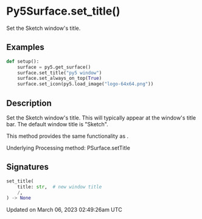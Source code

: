 # Py5Surface.set_title()

Set the Sketch window's title.

## Examples

<div class="example-table">

<div class="example-row"><div class="example-cell-image">

</div><div class="example-cell-code">

```python
def setup():
    surface = py5.get_surface()
    surface.set_title("py5 window")
    surface.set_always_on_top(True)
    surface.set_icon(py5.load_image("logo-64x64.png"))
```

</div></div>

</div>

## Description

Set the Sketch window's title. This will typically appear at the window's title bar. The default window title is "Sketch".

This method provides the same functionality as [](sketch_window_title).

Underlying Processing method: PSurface.setTitle

## Signatures

```python
set_title(
    title: str,  # new window title
    /,
) -> None
```

Updated on March 06, 2023 02:49:26am UTC
